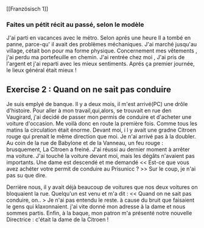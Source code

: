 [[Französisch 1]]
### Faites un pétit récit au passé, selon le modèle 

J'ai parti en vacances avec le métro. Selon aprés une heure Il a tombé en panne, parce-qu' il avait des problèmes méchaniques. 
J'ai marché jusqu'au village, cétait bon pour ma forme physique. 
Concernement mes vêtements , j'ai perdu ma portefeuille en chemin. J'ai rentrée chez moi , J'ai pris de l'argent et j'ai reparti avec les mieux sentiments. 
Aprés ça premier journée, le lieux général était mieux ! 


## Exercise  2 : Quand on ne sait pas conduire 
Je suis emplyé de banque. Il y a deux mois, il m'est arrivé(PC) une drôle d'histoire. Pour aller à mon travail,qui,alors, se trouvait en rue den Vaugirard, j'ai decidé de passer mon permis de conduire et d'acheter une voiture d'occasion. Me voilà donc en route la première fois. 
Comme tous les matins la circulation était énorme. Devant moi, i l y avait une gradne Citroen rouge qui prenait le même direction que moi. Je n'ai arrivé pas à la doubler. Au coin de la rue de Babylone et de la Vanneau, un feu rouge : brusquement, La Citroen a freiné.
J'ai réussi au dernier moment à arrêter ma voiture. J'ai touché la voiture devant moi, mais les dégâts n'avaient pas importants. Une dame est descendé et me demandé 
<< Est-ce que vous avez achéter votre permit de conduire au Prisunicc ? >>
Sur le coup, je n'ai pas su  que dire.

Derrière nous, il  y avait déjà beaucoup de voitures que nos deux voitures on bloquaient la rue.
Quelqu'un est venu et m'a dit : << Quand on ne sait pas conduire, on.. > Je n'ai pas entendu le reste. à cause du bruit que faisaient le gens qui klaxonnaient. j'ai vite donné  mon adresse à la dame et nous sommes partis. Enfin, à la baque, mon patron m'a présenté  notre nouvelle Directrice : c'était la dame de la Citroen ! 




